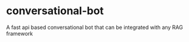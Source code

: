 # conversational-bot
A fast api based conversational bot that can be integrated with any RAG framework
